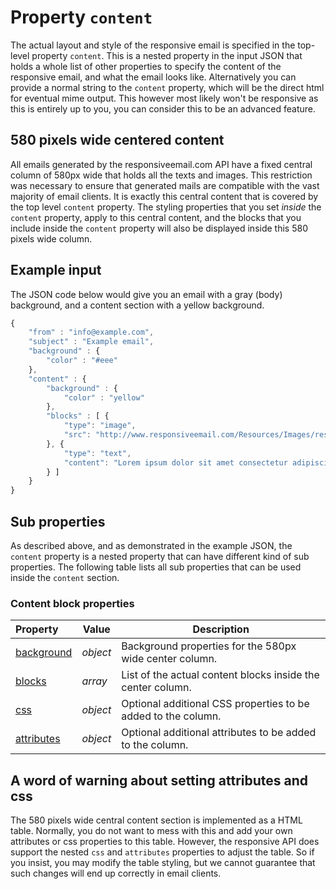 # Property `content`

The actual layout and style of the responsive email is specified in the top-level 
property `content`. This is a nested property in the input JSON that holds a whole 
list of other properties to specify the content of the responsive email, and what 
the email looks like. Alternatively you can provide a normal string to the 
`content` property, which will be the direct html for eventual mime output. This 
however most likely won't be responsive as this is entirely up to you, you can 
consider this to be an advanced feature.

## 580 pixels wide centered content

All emails generated by the responsiveemail.com API have a fixed central column 
of 580px wide that holds all the texts and images. This restriction was necessary 
to ensure that generated mails are compatible with the vast majority of email 
clients. It is exactly this central content that is covered by the top level 
`content` property. The styling properties that you set *inside* the `content` 
property, apply to this central content, and the blocks that you include inside 
the `content` property will also be displayed inside this 580 pixels wide column.

## Example input
The JSON code below would give you an email with a gray (body) background, 
and a content section with a yellow background. 

```javascript
{
    "from" : "info@example.com",
    "subject" : "Example email",
    "background" : {
        "color" : "#eee"
    },
    "content" : {
        "background" : {
            "color" : "yellow"
        },
        "blocks" : [ {
            "type": "image",
            "src": "http://www.responsiveemail.com/Resources/Images/responsive-email-logo.png"
        }, {
            "type": "text",
            "content": "Lorem ipsum dolor sit amet consectetur adipiscing elit, sed do eiusmod tempor incididunt ... mollit anim id est laborum."
        } ]
    }
}
```

## Sub properties

As described above, and as demonstrated in the example JSON, the `content`
property is a nested property that can have different kind of sub properties.
The following table lists all sub properties that can be used inside the `content` 
section.

### Content block properties

| Property | Value | Description                                                                                         |
|:---------|-------|-----------------------------------------------------------------------------------------------------|
| [background](../json/property-background) | _object_ | Background properties for the 580px wide center column.   |
| [blocks](../json/property-blocks) | _array_ | List of the actual content blocks inside the center column.        |
| [css](../json/property-css) | _object_ | Optional additional CSS properties to be added to the column.           |
| [attributes](../json/property-attributes) | _object_ | Optional additional attributes to be added to the column. |

## A word of warning about setting attributes and css

The 580 pixels wide central content section is implemented as a HTML table. 
Normally, you do not want to mess with this and add your own attributes or css 
properties to this table. However, the responsive API does support the nested 
`css` and `attributes` properties to adjust the table. So if you insist, you may 
modify the table styling, but we cannot guarantee that such changes will end up 
correctly in email clients.
